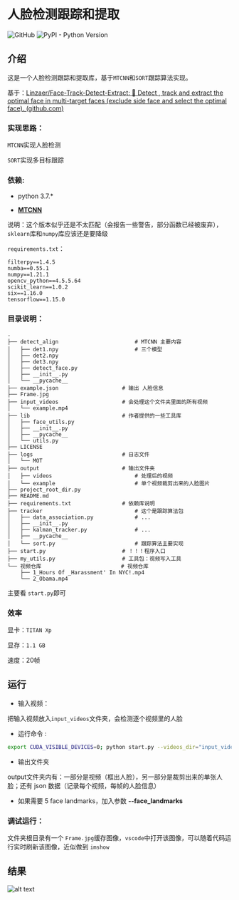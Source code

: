 # 人脸检测跟踪和提取

![GitHub](https://img.shields.io/github/license/mashape/apistatus.svg)
![PyPI - Python Version](https://img.shields.io/pypi/pyversions/Django.svg)

## 介绍

这是一个人脸检测跟踪和提取库，基于`MTCNN`和`SORT`跟踪算法实现。

基于：[Linzaer/Face-Track-Detect-Extract: 💎 Detect , track and extract the optimal face in multi-target faces (exclude side face and select the optimal face). (github.com)](https://github.com/Linzaer/Face-Track-Detect-Extract)

### 实现思路：

`MTCNN`实现人脸检测

`SORT`实现多目标跟踪

### 依赖:

- python 3.7.*

- [**MTCNN**](https://github.com/davidsandberg/facenet/tree/master/src/align)

说明：这个版本似乎还是不太匹配（会报告一些警告，部分函数已经被废弃），`sklearn`库和`numpy`库应该还是要降级

`requirements.txt`：

```
filterpy==1.4.5
numba==0.55.1
numpy==1.21.1
opencv_python==4.5.5.64
scikit_learn==1.0.2
six==1.16.0
tensorflow==1.15.0
```

### 目录说明：

```
.
├── detect_align						# MTCNN 主要内容
│   ├── det1.npy						# 三个模型 
│   ├── det2.npy
│   ├── det3.npy
│   ├── detect_face.py
│   ├── __init__.py
│   └── __pycache__
├── example.json					# 输出 人脸信息
├── Frame.jpg
├── input_videos					# 会处理这个文件夹里面的所有视频
│   └── example.mp4
├── lib								# 作者提供的一些工具库
│   ├── face_utils.py
│   ├── __init__.py
│   ├── __pycache__
│   └── utils.py
├── LICENSE
├── logs							# 日志文件
│   └── MOT
├── output							# 输出文件夹
│   ├── videos							# 处理后的视频
│   └── example							# 单个视频裁剪出来的人脸图片
├── project_root_dir.py
├── README.md						
├── requirements.txt				# 依赖库说明
├── tracker								# 这个是跟踪算法包
│   ├── data_association.py				# ...
│   ├── __init__.py
│   ├── kalman_tracker.py				# ...
│   ├── __pycache__
│   └── sort.py							# 跟踪算法主要实现
├── start.py						# ！！！程序入口
├── my_utils.py						# 工具包：视频写入工具
└── 视频仓库						 # 视频仓库
    ├── 1_Hours Of _Harassment' In NYC!.mp4
    └── 2_Obama.mp4
```

主要看 `start.py`即可

### 效率

显卡：`TITAN Xp`

显存：`1.1 GB`

速度：20帧

## 运行

- 输入视频：

把输入视频放入`input_videos`文件夹，会检测逐个视频里的人脸

* 运行命令 :
```sh
export CUDA_VISIBLE_DEVICES=0; python start.py --videos_dir="input_videos" --no_display 
```
* 输出文件夹

output文件夹内有：一部分是视频（框出人脸），另一部分是裁剪出来的单张人脸；还有 json 数据（记录每个视频，每帧的人脸信息）

* 如果需要 5 face landmarks，加入参数 **--face_landmarks**



### 调试运行：

文件夹根目录有一个 `Frame.jpg`缓存图像，`vscode`中打开该图像，可以随着代码运行实时刷新该图像，近似做到 `imshow`



## 结果
![alt text](output/example/example.gif)

